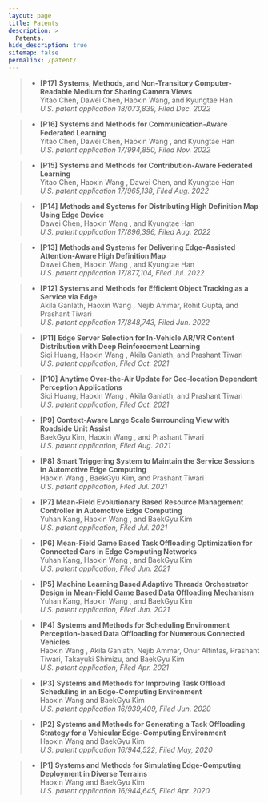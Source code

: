 ```yaml
---
layout: page
title: Patents
description: >
  Patents.
hide_description: true
sitemap: false
permalink: /patent/
---
```

> - **[P17]** **Systems, Methods, and Non-Transitory Computer-Readable Medium for Sharing Camera Views** <br>
> Yitao Chen, Dawei Chen, Haoxin Wang, and Kyungtae Han <br>
> *U.S. patent application 18/073,839, Filed Dec. 2022* <br>

> - **[P16]** **Systems and Methods for Communication-Aware Federated Learning** <br>
> Yitao Chen, Dawei Chen,  Haoxin Wang , and Kyungtae Han <br>
> *U.S. patent application 17/994,850, Filed Nov. 2022* <br>

> - **[P15]** **Systems and Methods for Contribution-Aware Federated Learning** <br>
> Yitao Chen,  Haoxin Wang , Dawei Chen, and Kyungtae Han <br>
> *U.S. patent application 17/965,138, Filed Aug. 2022* <br>

> - **[P14]** **Methods and Systems for Distributing High Definition Map Using Edge Device** <br>
> Dawei Chen,  Haoxin Wang , and Kyungtae Han <br>
> *U.S. patent application 17/896,396, Filed Aug. 2022* <br>

> - **[P13]** **Methods and Systems for Delivering Edge-Assisted Attention-Aware High Definition Map** <br>
> Dawei Chen,  Haoxin Wang , and Kyungtae Han <br>
> *U.S. patent application 17/877,104, Filed Jul. 2022* <br>

> - **[P12]** **Systems and Methods for Efficient Object Tracking as a Service via Edge** <br>
> Akila Ganlath,  Haoxin Wang , Nejib Ammar, Rohit Gupta, and Prashant Tiwari <br>
> *U.S. patent application 17/848,743, Filed Jun. 2022* <br>

> - **[P11]** **Edge Server Selection for In-Vehicle AR/VR Content Distribution with Deep Reinforcement Learning** <br>
> Siqi Huang,  Haoxin Wang , Akila Ganlath, and Prashant Tiwari <br>
> *U.S. patent application, Filed Oct. 2021* <br>

> - **[P10]** **Anytime Over-the-Air Update for Geo-location Dependent Perception Applications** <br>
> Siqi Huang,  Haoxin Wang , Akila Ganlath, and Prashant Tiwari <br>
> *U.S. patent application, Filed Oct. 2021* <br>

> - **[P9]** **Context-Aware Large Scale Surrounding View with Roadside Unit Assist** <br>
> BaekGyu Kim,  Haoxin Wang , and Prashant Tiwari <br>
> *U.S. patent application, Filed Aug. 2021* <br>

> - **[P8]** **Smart Triggering System to Maintain the Service Sessions in Automotive Edge Computing** <br>
>  Haoxin Wang , BaekGyu Kim, and Prashant Tiwari <br>
> *U.S. patent application, Filed Jul. 2021* <br>

> - **[P7]** **Mean-Field Evolutionary Based Resource Management Controller in Automotive Edge Computing** <br>
> Yuhan Kang,  Haoxin Wang , and BaekGyu Kim <br>
> *U.S. patent application, Filed Jul. 2021* <br>

> - **[P6]** **Mean-Field Game Based Task Offloading Optimization for Connected Cars in Edge Computing Networks** <br>
> Yuhan Kang,  Haoxin Wang , and BaekGyu Kim <br>
> *U.S. patent application, Filed Jun. 2021* <br>

> - **[P5]** **Machine Learning Based Adaptive Threads Orchestrator Design in Mean-Field Game Based Data Offloading Mechanism** <br>
> Yuhan Kang,  Haoxin Wang , and BaekGyu Kim <br>
> *U.S. patent application, Filed Jun. 2021* <br>

> - **[P4]** **Systems and Methods for Scheduling Environment Perception-based Data Offloading for Numerous Connected Vehicles** <br>
>  Haoxin Wang , Akila Ganlath, Nejib Ammar, Onur Altintas, Prashant Tiwari, Takayuki Shimizu, and BaekGyu Kim <br>
> *U.S. patent application, Filed Apr. 2021* <br>

> - **[P3]** **Systems and Methods for Improving Task Offload Scheduling in an Edge-Computing Environment** <br>
>  Haoxin Wang  and BaekGyu Kim <br>
> *U.S. patent application 16/939,409, Filed Jun. 2020* <br>

> - **[P2]** **Systems and Methods for Generating a Task Offloading Strategy for a Vehicular Edge-Computing Environment** <br>
>  Haoxin Wang  and BaekGyu Kim <br>
> *U.S. patent application 16/944,522, Filed May, 2020* <br>

> - **[P1]** **Systems and Methods for Simulating Edge-Computing Deployment in Diverse Terrains** <br>
>  Haoxin Wang  and BaekGyu Kim <br>
> *U.S. patent application 16/944,645, Filed Apr. 2020* <br>


